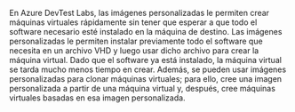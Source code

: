 En Azure DevTest Labs, las imágenes personalizadas le permiten crear máquinas virtuales rápidamente sin tener que esperar a que todo el software necesario esté instalado en la máquina de destino. Las imágenes personalizadas le permiten instalar previamente todo el software que necesita en un archivo VHD y luego usar dicho archivo para crear la máquina virtual. Dado que el software ya está instalado, la máquina virtual se tarda mucho menos tiempo en crear. Además, se pueden usar imágenes personalizadas para clonar máquinas virtuales; para ello, cree una imagen personalizada a partir de una máquina virtual y, después, cree máquinas virtuales basadas en esa imagen personalizada.
